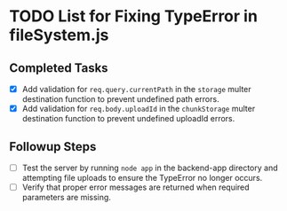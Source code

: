 # TODO List for Fixing TypeError in fileSystem.js

## Completed Tasks
- [x] Add validation for `req.query.currentPath` in the `storage` multer destination function to prevent undefined path errors.
- [x] Add validation for `req.body.uploadId` in the `chunkStorage` multer destination function to prevent undefined uploadId errors.

## Followup Steps
- [ ] Test the server by running `node app` in the backend-app directory and attempting file uploads to ensure the TypeError no longer occurs.
- [ ] Verify that proper error messages are returned when required parameters are missing.
